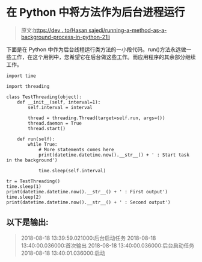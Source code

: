 # 在 Python 中将方法作为后台进程运行

> 原文:[https://dev . to/Hasan sajedi/running-a-method-as-a-background-process-in-python-21li](https://dev.to/hasansajedi/running-a-method-as-a-background-process-in-python-21li)

下面是在 Python 中作为后台线程运行类方法的一小段代码。run()方法永远做一些工作，在这个用例中，您希望它在后台做这些工作。而应用程序的其余部分继续工作。

```
import time

import threading

class TestThreading(object):
    def __init__(self, interval=1):
        self.interval = interval

        thread = threading.Thread(target=self.run, args=())
        thread.daemon = True
        thread.start()

    def run(self):
        while True:
            # More statements comes here
            print(datetime.datetime.now().__str__() + ' : Start task in the background')

            time.sleep(self.interval)

tr = TestThreading()
time.sleep(1)
print(datetime.datetime.now().__str__() + ' : First output')
time.sleep(2)
print(datetime.datetime.now().__str__() + ' : Second output') 
```

## 以下是输出:

> 2018-08-18 13:39:59.021000:后台启动任务
> 2018-08-18 13:40:00.036000:首次输出
> 2018-08-18 13:40:00.036000:后台启动任务
> 2018-08-18 13:40:01.036000:启动